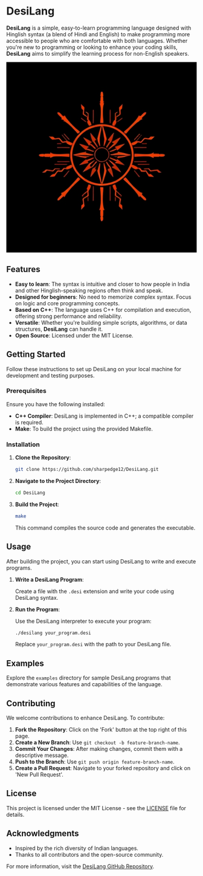 # DesiLang

**DesiLang** is a simple, easy-to-learn programming language designed with Hinglish syntax (a blend of Hindi and English) to make programming more accessible to people who are comfortable with both languages. Whether you're new to programming or looking to enhance your coding skills, **DesiLang** aims to simplify the learning process for non-English speakers.

![DesiLang Icon](icon.jpg)

## Features

- **Easy to learn**: The syntax is intuitive and closer to how people in India and other Hinglish-speaking regions often think and speak.
- **Designed for beginners**: No need to memorize complex syntax. Focus on logic and core programming concepts.
- **Based on C++**: The language uses C++ for compilation and execution, offering strong performance and reliability.
- **Versatile**: Whether you're building simple scripts, algorithms, or data structures, **DesiLang** can handle it.
- **Open Source**: Licensed under the MIT License.

## Getting Started

Follow these instructions to set up DesiLang on your local machine for development and testing purposes.

### Prerequisites

Ensure you have the following installed:

- **C++ Compiler**: DesiLang is implemented in C++; a compatible compiler is required.
- **Make**: To build the project using the provided Makefile.

### Installation

1. **Clone the Repository**:

   ```bash
   git clone https://github.com/sharpedge12/DesiLang.git
   ```

2. **Navigate to the Project Directory**:

   ```bash
   cd DesiLang
   ```

3. **Build the Project**:

   ```bash
   make
   ```

   This command compiles the source code and generates the executable.

## Usage

After building the project, you can start using DesiLang to write and execute programs.

1. **Write a DesiLang Program**:

   Create a file with the `.desi` extension and write your code using DesiLang syntax.

2. **Run the Program**:

   Use the DesiLang interpreter to execute your program:

   ```bash
   ./desilang your_program.desi
   ```

   Replace `your_program.desi` with the path to your DesiLang file.

## Examples

Explore the `examples` directory for sample DesiLang programs that demonstrate various features and capabilities of the language.

## Contributing

We welcome contributions to enhance DesiLang. To contribute:

1. **Fork the Repository**: Click on the 'Fork' button at the top right of this page.
2. **Create a New Branch**: Use `git checkout -b feature-branch-name`.
3. **Commit Your Changes**: After making changes, commit them with a descriptive message.
4. **Push to the Branch**: Use `git push origin feature-branch-name`.
5. **Create a Pull Request**: Navigate to your forked repository and click on 'New Pull Request'.

## License

This project is licensed under the MIT License - see the [LICENSE](https://github.com/sharpedge12/DesiLang/blob/main/LICENSE) file for details.

## Acknowledgments

- Inspired by the rich diversity of Indian languages.
- Thanks to all contributors and the open-source community.

For more information, visit the [DesiLang GitHub Repository](https://github.com/sharpedge12/DesiLang).
